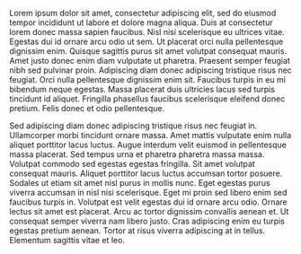 Lorem ipsum dolor sit amet, consectetur adipiscing elit, sed do eiusmod tempor incididunt ut labore et dolore magna aliqua. Duis at consectetur lorem donec massa sapien faucibus. Nisl nisi scelerisque eu ultrices vitae. Egestas dui id ornare arcu odio ut sem. Ut placerat orci nulla pellentesque dignissim enim. Quisque sagittis purus sit amet volutpat consequat mauris. Amet justo donec enim diam vulputate ut pharetra. Praesent semper feugiat nibh sed pulvinar proin. Adipiscing diam donec adipiscing tristique risus nec feugiat. Orci nulla pellentesque dignissim enim sit. Faucibus turpis in eu mi bibendum neque egestas. Massa placerat duis ultricies lacus sed turpis tincidunt id aliquet. Fringilla phasellus faucibus scelerisque eleifend donec pretium. Felis donec et odio pellentesque.

Sed adipiscing diam donec adipiscing tristique risus nec feugiat in. Ullamcorper morbi tincidunt ornare massa. Amet mattis vulputate enim nulla aliquet porttitor lacus luctus. Augue interdum velit euismod in pellentesque massa placerat. Sed tempus urna et pharetra pharetra massa massa. Volutpat commodo sed egestas egestas fringilla. Sit amet volutpat consequat mauris. Aliquet porttitor lacus luctus accumsan tortor posuere. Sodales ut etiam sit amet nisl purus in mollis nunc. Eget egestas purus viverra accumsan in nisl nisi scelerisque. Eget mi proin sed libero enim sed faucibus turpis in. Volutpat est velit egestas dui id ornare arcu odio. Ornare lectus sit amet est placerat. Arcu ac tortor dignissim convallis aenean et. Ut consequat semper viverra nam libero justo. Cras adipiscing enim eu turpis egestas pretium aenean. Tortor at risus viverra adipiscing at in tellus. Elementum sagittis vitae et leo.
